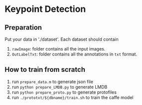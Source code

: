 # Keypoint Detection

## Preparation
Put your data in './dataset'. Each dataset should contain
1. `rawImage`: folder contains all the input images.
2. `OutLabelTxt`: folder contains all the annotations in `txt` format. 

## How to train from scratch
1. run `prepare_data.m` to generate json file
2. run `python prepare_LMDB.py` to generate LMDB
3. run `python prepare_proto.py` to generate protofiles
4. run `./prototxt/${dbname}/train.sh` to train the caffe model

